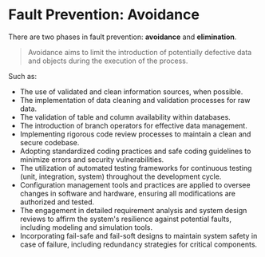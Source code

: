 # Fault Prevention: Avoidance
There are two phases in fault prevention: **avoidance** and **elimination**.

> Avoidance aims to limit the introduction of potentially defective data and objects during the execution of the process.

Such as:
* The use of validated and clean information sources, when possible.
* The implementation of data cleaning and validation processes for raw data.
* The validation of table and column availability within databases.
* The introduction of branch operators for effective data management.
* Implementing rigorous code review processes to maintain a clean and secure codebase.
* Adopting standardized coding practices and safe coding guidelines to minimize errors and security vulnerabilities.
* The utilization of automated testing frameworks for continuous testing (unit, integration, system) throughout the development cycle.
* Configuration management tools and practices are applied to oversee changes in software and hardware, ensuring all modifications are authorized and tested.
* The engagement in detailed requirement analysis and system design reviews to affirm the system's resilience against potential faults, including modeling and simulation tools.
* Incorporating fail-safe and fail-soft designs to maintain system safety in case of failure, including redundancy strategies for critical components.
